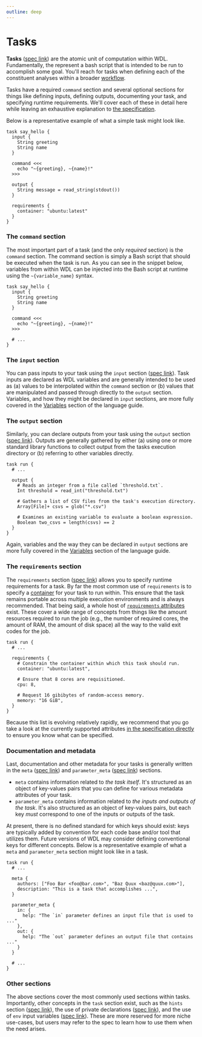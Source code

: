 ```yaml
---
outline: deep
---
```


# Tasks

**Tasks** ([spec link][spec-tasks]) are the atomic unit of computation within WDL.
Fundamentally, the represent a bash script that is intended to be run to accomplish some
goal. You'll reach for tasks when defining each of the constituent analyses within a
broader [workflow](./workflows.md).

Tasks have a required `command` section and several optional sections for things
like defining inputs, defining outputs, documenting your task, and specifying runtime
requirements. We'll cover each of these in detail here while leaving an exhaustive
explanation to [the specification][spec-tasks].

Below is a representative example of what a simple task might look like.

```wdl
task say_hello {
  input {
    String greeting
    String name
  }

  command <<<
    echo "~{greeting}, ~{name}!"
  >>>

  output {
    String message = read_string(stdout())
  }

  requirements {
    container: "ubuntu:latest"
  }
}
```

### The `command` section

The most important part of a task (and the only _required_ section) is the `command`
section. The command section is simply a Bash script that should be executed when the
task is run. As you can see in the snippet below, variables from within WDL can be
injected into the Bash script at runtime using the `~{variable_name}` syntax.

```wdl
task say_hello {
  input {
    String greeting
    String name
  }

  command <<<
    echo "~{greeting}, ~{name}!"
  >>>

  # ...
}
```

### The `input` section

You can pass inputs to your task using the `input` section ([spec
link][spec-task-inputs]). Task inputs are declared as WDL variables and are generally
intended to be used as (a) values to be interpolated within the `command` section or (b)
values that are manipulated and passed through directly to the `output` section.
Variables, and how they might be declared in `input` sections, are more fully covered in
the [Variables](./variables.md#declarations) section of the language guide.

### The `output` section

Similarly, you can declare outputs from your task using the `output` section ([spec
link][spec-task-outputs]). Outputs are generally gathered by either (a) using one or
more standard library functions to collect output from the tasks execution directory or
(b) referring to other variables directly.

```wdl
task run {
  # ...

  output {
    # Reads an integer from a file called `threshold.txt`.
    Int threshold = read_int("threshold.txt")

    # Gathers a list of CSV files from the task's execution directory.
    Array[File]+ csvs = glob("*.csv")

    # Examines an existing variable to evaluate a boolean expression.
    Boolean two_csvs = length(csvs) == 2
  }
}
```

Again, variables and the way they can be declared in `output` sections are more fully
covered in the [Variables](./variables.md#declarations) section of the language guide.

### The `requirements` section

The `requirements` section ([spec link][spec-requirements]) allows you to specify
runtime requirements for a task. By far the most common use of `requirements` is to
specify a [container][container-explanation] for your task to run within. This ensure
that the task remains portable across multiple execution environments and is always
recommended. That being said, a whole host of [`requirements`
attributes][spec-requirements-attributes] exist. These cover a wide range of concepts
from things like the amount resources required to run the job (e.g., the number of
required cores, the amount of RAM, the amount of disk space) all the way to the valid
exit codes for the job.

```wdl
task run {
  # ...

  requirements {
    # Constrain the container within which this task should run.
    container: "ubuntu:latest",

    # Ensure that 8 cores are requisitioned.
    cpu: 8,

    # Request 16 gibibytes of random-access memory.
    memory: "16 GiB",
  }
}
```

Because this list is evolving relatively rapidly, we recommend that you go take a look
at the currently supported attributes [in the specification
directly][spec-requirements-attributes] to ensure you know what can be specified.

### Documentation and metadata

Last, documentation and other metadata for your tasks is generally written in the `meta`
([spec link][spec-meta]) and `parameter_meta` ([spec link][spec-parameter-meta])
sections.

* `meta` contains information related to _the task itself_. It's structured as an object
  of key-values pairs that you can define for various metadata attributes of your task.
* `parameter_meta` contains information related to _the inputs and outputs of the task_.
  It's also structured as an object of key-values pairs, but each key _must_ correspond
  to one of the inputs or outputs of the task.

At present, there is no defined standard for which keys should exist: keys are typically
added by convention for each code base and/or tool that utilizes them. Future versions
of WDL may consider defining conventional keys for different concepts. Below is a
representative example of what a `meta` and `parameter_meta` section might look like in
a task.

```wdl
task run {
  # ...

  meta {
    authors: ["Foo Bar <foo@bar.com>", "Baz Quux <baz@quux.com>"],
    description: "This is a task that accomplishes ...",
  }

  parameter_meta {
    in: {
      help: "The `in` parameter defines an input file that is used to ..."
    },
    out: {
      help: "The `out` parameter defines an output file that contains ..."
    }
  }

  # ...
}
```

### Other sections

The above sections cover the most commonly used sections within tasks. Importantly,
other concepts in the `task` section exist, such as the `hints` section ([spec
link][spec-hints]), the use of private declarations ([spec link][spec-declarations]),
and the use of `env` input variables ([spec link][spec-env-variables]). These are more
reserved for more niche use-cases, but users may refer to the spec to learn how to use
them when the need arises.

[spec-tasks]: https://github.com/openwdl/wdl/blob/wdl-1.2/SPEC.md#task-definition
[spec-task-inputs]: https://github.com/openwdl/wdl/blob/wdl-1.2/SPEC.md#task-inputs
[spec-task-outputs]: https://github.com/openwdl/wdl/blob/wdl-1.2/SPEC.md#task-outputs
[spec-requirements]:
    https://github.com/openwdl/wdl/blob/wdl-1.2/SPEC.md#-requirements-section
[spec-requirements-attributes]: https://github.com/openwdl/wdl/blob/wdl-1.2/SPEC.md#requirements-attributes
[container-explanation]:
    https://azure.microsoft.com/en-us/resources/cloud-computing-dictionary/what-is-a-container/
[spec-meta]: https://github.com/openwdl/wdl/blob/wdl-1.2/SPEC.md#meta-values
[spec-parameter-meta]:
    https://github.com/openwdl/wdl/blob/wdl-1.2/SPEC.md#parameter-metadata-section
[spec-hints]: https://github.com/openwdl/wdl/blob/wdl-1.2/SPEC.md#-hints-section
[spec-env-variables]:
    https://github.com/openwdl/wdl/blob/wdl-1.2/SPEC.md#environment-variables
[spec-declarations]:
    https://github.com/openwdl/wdl/blob/wdl-1.2/SPEC.md#private-declarations
